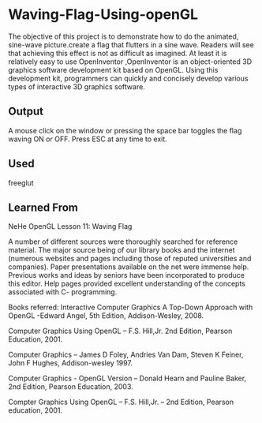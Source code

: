 # Waving-Flag-Using-openGL

The objective of this project is to demonstrate how to do the animated, sine-wave picture.create a flag that flutters in a sine wave. Readers will see that achieving this effect is not as difficult as imagined. At least it is relatively easy to use OpenInventor ,OpenInventor is an object-oriented 3D graphics software development kit based on OpenGL. Using this development kit, programmers can quickly and concisely develop various types of interactive 3D graphics software.

## Output

A mouse click on the window or pressing the space bar toggles the flag waving ON or OFF. Press ESC at any time to exit.

## Used

freeglut

## Learned From

NeHe OpenGL Lesson 11: Waving Flag

A number of different sources were thoroughly searched for reference material. The major source being of our library books and the internet (numerous websites and pages including those of reputed universities and companies). Paper presentations available on the net were immense help. Previous works and ideas by seniors have been incorporated to produce this editor. Help pages provided excellent understanding of the concepts associated with C- programming.

Books referred:
Interactive Computer Graphics A Top-Down Approach with OpenGL -Edward Angel, 5th Edition, Addison-Wesley, 2008.

Computer Graphics Using OpenGL – F.S. Hill,Jr.  2nd Edition, Pearson Education, 2001.

Computer Graphics – James D Foley, Andries Van Dam, Steven K Feiner, John F Hughes,  Addison-wesley 1997.

Computer Graphics - OpenGL Version – Donald Hearn and Pauline Baker, 2nd Edition, Pearson Education, 2003.

Compter Graphics Using OpenGL – F.S. Hill,Jr. – 2nd Edition, Pearson education, 2001.